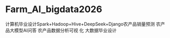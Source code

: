 # Farm_AI_bigdata2026
计算机毕业设计Spark+Hadoop+Hive+DeepSeek+Django农产品销量预测 农产品大模型AI问答 农产品数据分析可视  化 大数据毕业设计
